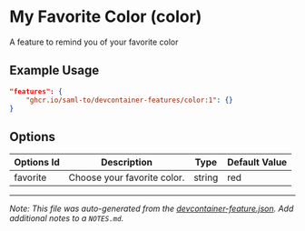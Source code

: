 
# My Favorite Color (color)

A feature to remind you of your favorite color

## Example Usage

```json
"features": {
    "ghcr.io/saml-to/devcontainer-features/color:1": {}
}
```

## Options

| Options Id | Description | Type | Default Value |
|-----|-----|-----|-----|
| favorite | Choose your favorite color. | string | red |



---

_Note: This file was auto-generated from the [devcontainer-feature.json](https://github.com/saml-to/devcontainer-features/blob/main/src/color/devcontainer-feature.json).  Add additional notes to a `NOTES.md`._
